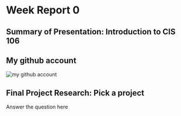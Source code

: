 # Week Report 0
## Summary of Presentation: Introduction to CIS 106


## My github account
![my github account](imageHere.png)

## Final Project Research: Pick a project
Answer the question here